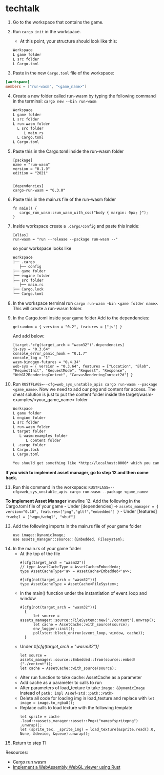 # techtalk


1. Go to the workspace that contains the game.
2. Run `cargo init` in the workspace.
   - At this point, your structure should look like this:

   ```markdown
   Workspace
   L game folder
   L src folder
   L Cargo.toml

3. Paste in the new `Cargo.toml` file of the workspace:
```toml
[workspace]
members = ["run-wasm", "<game_name>"]
```

4. Create a new folder called run-wasm by typing the following command in the terminal:
`cargo new --bin run-wasm`

    ```markdown
   Workspace
   L game folder
   L src folder
   L run-wasm folder
      L src folder
         L main.rs
      L Cargo.toml
   L Cargo.toml

5. Paste this in the Cargo.toml inside the run-wasm folder
   ```
   [package]
   name = "run-wasm"
   version = "0.1.0"
   edition = "2021"
   
   
   [dependencies]
   cargo-run-wasm = "0.3.0"
   ```

6. Paste this in the main.rs file of the run-wasm folder
   ```
   fn main() {
      cargo_run_wasm::run_wasm_with_css("body { margin: 0px; }");
   }
   ```

7. Inside workspace create a `.cargo/config` and paste this inside:
   ```
   [alias]
   run-wasm = "run --release --package run-wasm --"
   ```

   so your workspace looks like
      ```markdown
      Workspace
      ├── .cargo
         ├── config
      ├── game folder
      ├── engine folder
      ├── src folder
         ├── main.rs
      ├── Cargo.lock
      └── Cargo.toml

8. In the workspace terminal run `cargo run-wasm –bin <game folder name>`. This will create a run-wasm folder.

9. In the Cargo.toml inside your game folder
   Add to the dependencies:
   ```
   getrandom = { version = "0.2", features = ["js"] }
   ```

   And add below:
   ```
   [target.'cfg(target_arch = "wasm32")'.dependencies]
   js-sys = "0.3.64"
   console_error_panic_hook = "0.1.7"
   console_log = "1"
   wasm-bindgen-futures = "0.4.34"
   web-sys = { version = "0.3.64", features = ["Location", "Blob", "RequestInit", "RequestMode", "Request", "Response", "WebGl2RenderingContext", "CanvasRenderingContext2d"] }
   ```
10. Run `RUSTFLAGS=--cfg=web_sys_unstable_apis cargo run-wasm --package <game_name>`. Now we need to add our png and content for access. The cheat solution is just to put the content folder inside the target/wasm-examples/<your_game_name> folder
      ```markdown
      Workspace
      L game folder
      L engine folder
      L src folder
      L run-wasm folder
      L target folder
         L wasm-examples folder
            L content folder
      L .cargo folder
      L Cargo.lock
      L Cargo.toml

      You should get something like *http://localhost:8000* which you can paste into your browser. This will be blank because our png files are local.

**If you wish to implement asset manager, go to step 12 and then come back.**

11. Run this command in the workspace:
`RUSTFLAGS=--cfg=web_sys_unstable_apis cargo run-wasm --package <game_name>`


**To implement Asset Manager**  \newline
12. Add the following in the Cargo.toml file of your game
      - Under [dependencies] ->  `assets_manager = { version="0.10", features=["png","gltf","embedded"] }`
      - Under [features] ->`webgl = ["wgpu/webgl", "vbuf"]`

13. Add the following imports in the main.rs file of your game folder
      ```
      use image::DynamicImage;
      use assets_manager::source::{Embedded, Filesystem};
      ```
14. In the main.rs of your game folder
      - At the top of the file
         ```
         #[cfg(target_arch = "wasm32")]
         // type AssetCacheType = AssetCache<Embedded>;
         type AssetCacheType<'a> = AssetCache<Embedded<'a>>;
         
         #[cfg(not(target_arch = "wasm32"))]
         type AssetCacheType = AssetCache<FileSystem>;
         ```
      - In the main() function under the instantiation of event_loop and window
           ```
          #[cfg(not(target_arch = "wasm32"))]
             {
                 let source = assets_manager::source::FileSystem::new("./content").unwrap();
                 let cache = AssetCache::with_source(source);
                 env_logger::init();
                 pollster::block_on(run(event_loop, window, cache));
             }
          ```
      - Under *#[cfg(target_arch = "wasm32")]*
          ```
          let source = assets_manager::source::Embedded::from(source::embed!("./content"));
          let cache = AssetCache::with_source(source);
          ```
      - Alter run function to take cache: AssetCache as a parameter
      - Add cache as a parameter to calls to run
      - Alter parameters of load_texture to take `image: &DynamicImage` instead of `path: impl AsRef<std::path::Path>`
      - Delete all code for loading img in load_texture and replace with `let image = image.to_rgba8();`
      - Replace calls to load texture with the following template
          ```
          let sprite = cache
          .load::<assets_manager::asset::Png>("nameofspritepng")
          .unwrap();
          let (sprite_tex, _sprite_img) = load_texture(&sprite.read().0, None, &device, &queue).unwrap();
           ```
15. Return to step 11








Resources:
- [Cargo run wasm](https://github.com/rukai/cargo-run-wasm)
- [Implement a WebAssembly WebGL viewer using Rust](https://blog.logrocket.com/implement-webassembly-webgl-viewer-using-rust/)





